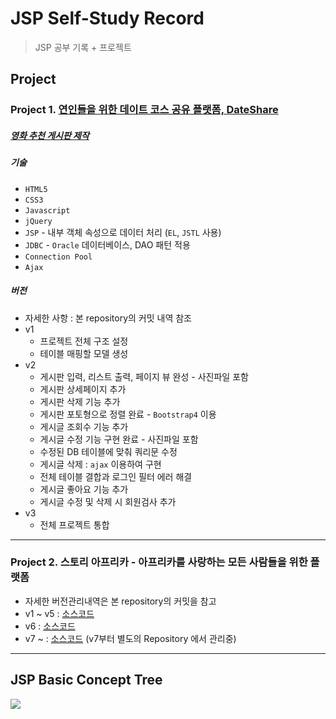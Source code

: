 # JSP Self-Study Record
> JSP 공부 기록 + 프로젝트 

## Project

### Project 1. [연인들을 위한 데이트 코스 공유 플랫폼, DateShare](https://github.com/Miniminis/Date-Share-Project)
##### [영화 추천 게시판 제작](https://github.com/Miniminis/JSP-study-note/tree/master/DateShareProject)
##### 기술
* `HTML5`
* `CSS3`
* `Javascript`
* `jQuery`
* `JSP` - 내부 객체 속성으로 데이터 처리 (`EL`, `JSTL` 사용)
* `JDBC` - `Oracle` 데이터베이스, DAO 패턴 적용
* `Connection Pool` 
* `Ajax`

##### 버전
* 자세한 사항 : 본 repository의 커밋 내역 참조 
* v1
  * 프로젝트 전체 구조 설정
  * 테이블 매핑할 모델 생성 
* v2
  * 게시판 입력, 리스트 출력, 페이지 뷰 완성 - 사진파일 포함
  * 게시판 상세페이지 추가
  * 게시판 삭제 기능 추가
  * 게시판 포토형으로 정렬 완료 - `Bootstrap4` 이용 
  * 게시글 조회수 기능 추가 
  * 게시글 수정 기능 구현 완료 - 사진파일 포함
  * 수정된 DB 테이블에 맞춰 쿼리문 수정 
  * 게시글 삭제 : `ajax` 이용하여 구현 
  * 전체 테이블 결합과 로그인 필터 에러 해결 
  * 게시글 좋아요 기능 추가 
  * 게시글 수정 및 삭제 시 회원검사 추가 
* v3 
  * 전체 프로젝트 통합 

<hr>

### Project 2. 스토리 아프리카 - 아프리카를 사랑하는 모든 사람들을 위한 플랫폼
* 자세한 버전관리내역은 본 repository의 커밋을 참고
* v1 ~ v5 : [소스코드](https://github.com/Miniminis/JSP-study-note/tree/master/MemberManager) 
* v6 : [소스코드](https://github.com/Miniminis/JSP-study-note/tree/master/MemberManagerVer6)
* v7 ~ : [소스코드](https://github.com/Miniminis/Story-africa-project)
(v7부터 별도의 Repository 에서 관리중)

<hr>

## JSP Basic Concept Tree
<img src="https://github.com/Miniminis/JSP/blob/master/JSP(Java%20Server%20Page).png">
